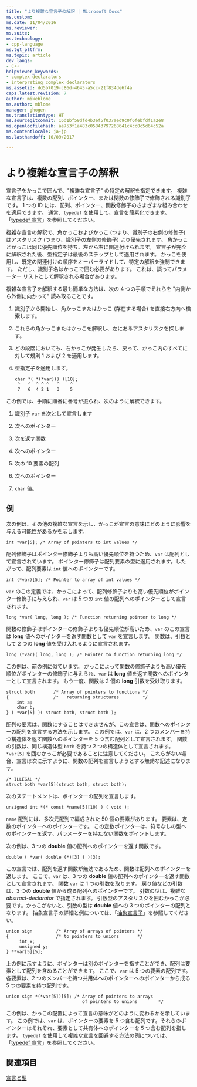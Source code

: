 ```yaml
---
title: "より複雑な宣言子の解釈 | Microsoft Docs"
ms.custom: 
ms.date: 11/04/2016
ms.reviewer: 
ms.suite: 
ms.technology:
- cpp-language
ms.tgt_pltfrm: 
ms.topic: article
dev_langs:
- C++
helpviewer_keywords:
- complex declarators
- interpreting complex declarators
ms.assetid: dd5b7019-c86d-4645-a5cc-21f834de6f4a
caps.latest.revision: 7
author: mikeblome
ms.author: mblome
manager: ghogen
ms.translationtype: HT
ms.sourcegitcommit: 16d1bf59dfd4b3ef5f037aed9c0f6febfdf1a2e8
ms.openlocfilehash: ae753f1a483c05843797268641c4cc0c5d64c52a
ms.contentlocale: ja-jp
ms.lasthandoff: 10/09/2017

---
```

# <a name="interpreting-more-complex-declarators"></a>より複雑な宣言子の解釈
宣言子をかっこで囲んで、"複雑な宣言子" の特定の解釈を指定できます。 複雑な宣言子は、複数の配列、ポインター、または関数の修飾子で修飾される識別子です。 1 つの ID には、配列、ポインター、関数修飾子のさまざまな組み合わせを適用できます。 通常、`typedef` を使用して、宣言を簡素化できます。 「[typedef 宣言](../c-language/typedef-declarations.md)」を参照してください。  
  
 複雑な宣言の解釈で、角かっこおよびかっこ (つまり、識別子の右側の修飾子) はアスタリスク (つまり、識別子の左側の修飾子) より優先されます。 角かっことかっこは同じ優先順位を持ち、左から右に関連付けられます。 宣言子が完全に解釈された後、型指定子は最後のステップとして適用されます。 かっこを使用し、既定の関連付けの順序をオーバーライドして、特定の解釈を強制できます。 ただし、識別子名はかっこで囲む必要があります。 これは、誤ってパラメーター リストとして解釈される場合があります。  
  
 複雑な宣言子を解釈する最も簡単な方法は、次の 4 つの手順でそれらを "内側から外側に向かって" 読み取ることです。  
  
1.  識別子から開始し、角かっこまたはかっこ (存在する場合) を直接右方向へ検索します。  
  
2.  これらの角かっこまたはかっこを解釈し、左にあるアスタリスクを探します。  
  
3.  どの段階においても、右かっこが発生したら、戻って、かっこ内のすべてに対して規則 1 および 2 を適用します。  
  
4.  型指定子を適用します。  
  
    ```  
    char *( *(*var)() )[10];  
     ^   ^  ^ ^ ^   ^    ^  
     7   6  4 2 1   3    5  
    ```  
  
 この例では、手順に順番に番号が振られ、次のように解釈できます。  
  
1.  識別子 `var` を次として宣言します  
  
2.  次へのポインター  
  
3.  次を返す関数  
  
4.  次へのポインター  
  
5.  次の 10 要素の配列  
  
6.  次へのポインター  
  
7.  `char` 値。  
  
## <a name="examples"></a>例  
 次の例は、その他の複雑な宣言を示し、かっこが宣言の意味にどのように影響を与える可能性があるかを示します。  
  
```  
int *var[5]; /* Array of pointers to int values */  
```  
  
 配列修飾子はポインター修飾子よりも高い優先順位を持つため、`var` は配列として宣言されています。 ポインター修飾子は配列要素の型に適用されます。したがって、配列要素は `int` 値へのポインターです。  
  
```  
int (*var)[5]; /* Pointer to array of int values */  
```  
  
 `var` のこの定義では、かっこによって、配列修飾子よりも高い優先順位がポインター修飾子に与えられ、`var` は 5 つの `int` 値の配列へのポインターとして宣言されます。  
  
```  
long *var( long, long ); /* Function returning pointer to long */  
```  
  
 関数の修飾子はポインターの修飾子よりも優先順位が高いため、`var` のこの宣言は **long** 値へのポインターを返す関数として `var` を宣言します。 関数は、引数として 2 つの **long** 値を受け入れるように宣言されます。  
  
```  
long (*var)( long, long ); /* Pointer to function returning long */  
```  
  
 この例は、前の例に似ています。 かっこによって関数の修飾子よりも高い優先順位がポインターの修飾子に与えられ、`var` は **long** 値を返す関数へのポインターとして宣言されます。 もう一度、関数は 2 個の **long** 引数を受け取ります。  
  
```  
struct both       /* Array of pointers to functions */  
{                 /*   returning structures         */  
    int a;  
    char b;  
} ( *var[5] )( struct both, struct both );  
```  
  
 配列の要素は、関数にすることはできませんが、この宣言は、関数へのポインターの配列を宣言する方法を示します。 この例では、`var` は、2 つのメンバーを持つ構造体を返す関数へのポインターを 5 つ含む配列として宣言されます。 関数の引数は、同じ構造体型 `both` を持つ 2 つの構造体として宣言されます。 `*var[5]` を囲むかっこが必要であることに注意してください。 これらがない場合、宣言は次に示すように、関数の配列を宣言しようとする無効な記述になります。  
  
```  
/* ILLEGAL */  
struct both *var[5](struct both, struct both);  
```  
  
 次のステートメントは、ポインターの配列を宣言します。  
  
```  
unsigned int *(* const *name[5][10] ) ( void );  
```  
  
 `name` 配列には、多次元配列で編成された 50 個の要素があります。 要素は、定数のポインターへのポインターです。 この定数ポインターは、符号なしの型へのポインターを返す、パラメーターを持たない関数をポイントします。  
  
 次の例は、3 つの **double** 値の配列へのポインターを返す関数です。  
  
```  
double ( *var( double (*)[3] ) )[3];  
```  
  
 この宣言では、配列を返す関数が無効であるため、関数は配列へのポインターを返します。 ここで、`var` は、3 つの **double** 値の配列へのポインターを返す関数として宣言されます。 関数 `var` は 1 つの引数を取ります。 戻り値などの引数は、3 つの **double** 値から成る配列へのポインターです。 引数の型は、複雑な *abstract-declarator* で指定されます。 引数型のアスタリスクを囲むかっこが必要です。かっこがないと、引数の型は **double** 値への 3 つのポインターの配列となります。 抽象宣言子の詳細と例については、「[抽象宣言子](../c-language/c-abstract-declarators.md)」を参照してください。  
  
```  
union sign         /* Array of arrays of pointers */  
{                  /* to pointers to unions       */  
     int x;  
     unsigned y;  
} **var[5][5];  
```  
  
 上の例に示すように、ポインターは別のポインターを指すことができ、配列は要素として配列を含めることができます。 ここで、`var` は 5 つの要素の配列です。 各要素は、2 つのメンバーを持つ共用体へのポインターへのポインターから成る 5 つの要素を持つ配列です。  
  
```  
union sign *(*var[5])[5]; /* Array of pointers to arrays  
                             of pointers to unions        */  
```  
  
 この例は、かっこの配置によって宣言の意味がどのように変わるかを示しています。 この例では、`var` は、ポインターの要素を 5 つ含む配列です。それらのポインターはそれぞれ、要素として共有体へのポインターを 5 つ含む配列を指します。 `typedef` を使用して複雑な宣言を回避する方法の例については、「[typedef 宣言](../c-language/typedef-declarations.md)」を参照してください。  
  
## <a name="see-also"></a>関連項目  
 [宣言と型](../c-language/declarations-and-types.md)
